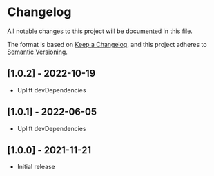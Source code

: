 # Changelog

All notable changes to this project will be documented in this file.

The format is based on [Keep a Changelog](https://keepachangelog.com/en/1.0.0/),
and this project adheres to [Semantic Versioning](https://semver.org/spec/v2.0.0.html).

## [1.0.2] - 2022-10-19

- Uplift devDependencies

## [1.0.1] - 2022-06-05

- Uplift devDependencies

## [1.0.0] - 2021-11-21

- Initial release
